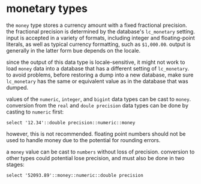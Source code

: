 # monetary types

the `money` type stores a currency amount with a fixed fractional precision. the fractional precision is determined by the database's `lc_monetary` setting. input is accepted in a variety of formats, including integer and floating-point literals, as well as typical currency formatting, such as `$1,000.00`. output is generally in the latter form bue depends on the locale.

since the output of this data type is locale-sensitive, it might not work to load `money` data into a database that has a different setting of `lc_monetary`. to avoid problems, before restoring a dump into a new database, make sure `lc_monetary` has the same or equivalent value as in the database that was dumped.

values of the `numeric`, `integer`, and `bigint` data types can be cast to `money`. conversion from the `real` and `doule precision` data types can be done by casting to `numeric` first:

    select '12.34'::double precision::numeric::money

however, this is not recommended. floating point numbers should not be used to handle money due to the potential for rounding errors.

a `money` value can be cast to `numbers` without loss of precision. conversion to other types could potential lose precision, and must also be done in two stages:

    select '52093.89'::money::numeric::double precision
